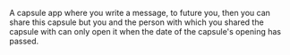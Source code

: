 A capsule app where you write a message, to future you, then you can share this capsule but you and the person with which you shared the capsule with can only open it when the date of the capsule's opening has passed.
